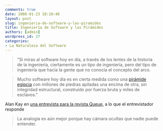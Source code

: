 ```yaml
---
comments: true
date: 2008-01-23 18:10:48
layout: post
slug: ingenieria-de-software-y-las-piramides
title: Ingeniería de Software y las Pirámides
authors: [admin]
wordpress_id: 37
categories:
- La Naturaleza del Software
---
```


> "Si miras al software hoy en día, a través de los lentes de la historia de la ingeniería, ciertamente es un tipo de ingeniería, pero del tipo de ingeniería que hacía la gente que no conocía el concepto del arco.

> Mucho software hoy día es en cierta medida como una [pirámide egipcia](/2008/01/el_misterio_de_las_piramides.html) con millones de piedras apiladas una encima de otra, sin integridad estructural, construido por fuerza bruta y miles de esclavos."

Alan Kay en [una entrevista para la revista Queue](http://acmqueue.com/modules.php?name=Content&pa=printer_friendly&pid=273&page=1), a lo que el entrevistador responde

> La analogía es aún mejor porque hay cámara ocultas que nadie puede entender.



